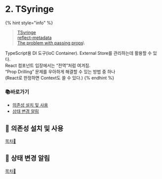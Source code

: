 # 2. TSyringe

{% hint style="info" %}
> [TSyringe](https://github.com/microsoft/tsyringe)\
> [reflect-metadata](https://github.com/rbuckton/reflect-metadata)\
> [The problem with passing props](https://beta.reactjs.org/learn/passing-data-deeply-with-context#the-problem-with-passing-props)\

TypeScript용 DI 도구(IoC Container). External Store를 관리하는데 활용할 수 있다.\
React 컴포넌트 입장에서는 “전역”처럼 여겨짐.\
“Prop Drilling” 문제를 우아하게 해결할 수 있는 방법 중 하나\
(React로 한정하면 Context도 쓸 수 있다.)
{% endhint %}

### 📚바로가기

- [의존성 설치 및 사용](2.-tsyringe.md#)
- [상태 변경 알림](2.-tsyringe.md#)

## 📍 의존성 설치 및 사용

[목차🔺](2.-tsyringe.md#undefined)

## 📍 상태 변경 알림

[목차🔺](2.-tsyringe.md#undefined)
